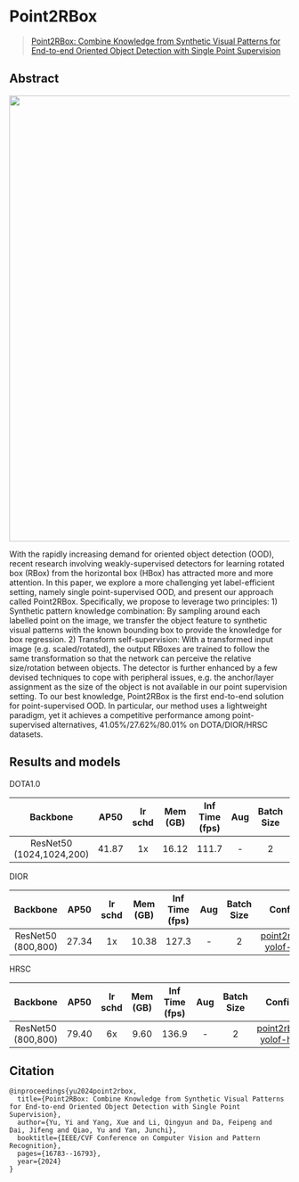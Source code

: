 # Point2RBox

> [Point2RBox: Combine Knowledge from Synthetic Visual Patterns for End-to-end Oriented Object Detection with Single Point Supervision](https://arxiv.org/pdf/2311.14758)

<!-- [ALGORITHM] -->

## Abstract

<div align=center>
<img src="../../resources/point2rbox.png" width="800"/>
</div>

With the rapidly increasing demand for oriented object detection (OOD), recent research involving weakly-supervised detectors for learning rotated box (RBox) from the horizontal box (HBox) has attracted more and more attention. In this paper, we explore a more challenging yet label-efficient setting, namely single point-supervised OOD, and present our approach called Point2RBox. Specifically, we propose to leverage two principles: 1) Synthetic pattern knowledge combination: By sampling around each labelled point on the image, we transfer the object feature to synthetic visual patterns with the known bounding box to provide the knowledge for box regression. 2) Transform self-supervision: With a transformed input image (e.g. scaled/rotated), the output RBoxes are trained to follow the same transformation so that the network can perceive the relative size/rotation between objects. The detector is further enhanced by a few devised techniques to cope with peripheral issues, e.g. the anchor/layer assignment as the size of the object is not available in our point supervision setting. To our best knowledge, Point2RBox is the first end-to-end solution for point-supervised OOD. In particular, our method uses a lightweight paradigm, yet it achieves a competitive performance among point-supervised alternatives, 41.05%/27.62%/80.01% on DOTA/DIOR/HRSC datasets.

## Results and models

DOTA1.0

|         Backbone         | AP50  | lr schd | Mem (GB) | Inf Time (fps) | Aug | Batch Size |                       Configs                       |                                                                                                                    Download                                                                                                                    |
| :----------------------: | :---: | :-----: | :------: | :------------: | :-: | :--------: | :-------------------------------------------------: | :--------------------------------------------------------------------------------------------------------------------------------------------------------------------------------------------------------------------------------------------: |
| ResNet50 (1024,1024,200) | 41.87 |   1x    |  16.12   |     111.7      |  -  |     2      | [point2rbox-yolof-dota](./point2rbox-yolof-dota.py) | [model](https://download.openmmlab.com/mmrotate/v1.0/point2rbox/point2rbox-yolof-dota/point2rbox-yolof-dota-c94da82d.pth)   \| [log](https://download.openmmlab.com/mmrotate/v1.0/point2rbox/point2rbox-yolof-dota/point2rbox-yolof-dota.json) |

DIOR

|      Backbone      | AP50  | lr schd | Mem (GB) | Inf Time (fps) | Aug | Batch Size |                       Configs                       |                                                                                                                    Download                                                                                                                    |
| :----------------: | :---: | :-----: | :------: | :------------: | :-: | :--------: | :-------------------------------------------------: | :--------------------------------------------------------------------------------------------------------------------------------------------------------------------------------------------------------------------------------------------: |
| ResNet50 (800,800) | 27.34 |   1x    |  10.38   |     127.3      |  -  |     2      | [point2rbox-yolof-dior](./point2rbox-yolof-dior.py) | [model](https://download.openmmlab.com/mmrotate/v1.0/point2rbox/point2rbox-yolof-dior/point2rbox-yolof-dior-f4f724df.pth)   \| [log](https://download.openmmlab.com/mmrotate/v1.0/point2rbox/point2rbox-yolof-dior/point2rbox-yolof-dior.json) |

HRSC

|      Backbone      | AP50  | lr schd | Mem (GB) | Inf Time (fps) | Aug | Batch Size |                       Configs                       |                                                                                                                   Download                                                                                                                    |
| :----------------: | :---: | :-----: | :------: | :------------: | :-: | :--------: | :-------------------------------------------------: | :-------------------------------------------------------------------------------------------------------------------------------------------------------------------------------------------------------------------------------------------: |
| ResNet50 (800,800) | 79.40 |   6x    |   9.60   |     136.9      |  -  |     2      | [point2rbox-yolof-hrsc](./point2rbox-yolof-hrsc.py) | [model](https://download.openmmlab.com/mmrotate/v1.0/point2rbox/point2rbox-yolof-hrsc/point2rbox-yolof-hrsc-9d096323.pth)  \| [log](https://download.openmmlab.com/mmrotate/v1.0/point2rbox/point2rbox-yolof-hrsc/point2rbox-yolof-hrsc.json) |

## Citation

```
@inproceedings{yu2024point2rbox,
  title={Point2RBox: Combine Knowledge from Synthetic Visual Patterns for End-to-end Oriented Object Detection with Single Point Supervision},
  author={Yu, Yi and Yang, Xue and Li, Qingyun and Da, Feipeng and Dai, Jifeng and Qiao, Yu and Yan, Junchi},
  booktitle={IEEE/CVF Conference on Computer Vision and Pattern Recognition},
  pages={16783--16793},
  year={2024}
}
```
